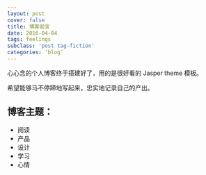 ```yaml
---
layout: post
cover: false
title: 博客前言
date: 2016-04-04
tags: feelings
subclass: 'post tag-fiction'
categories: ‘blog’
---
```



心心念的个人博客终于搭建好了，用的是很好看的 Jasper theme 模板。

希望能够马不停蹄地写起来，忠实地记录自己的产出。

## 博客主题：  

- 阅读
- 产品
- 设计
- 学习
- 心情